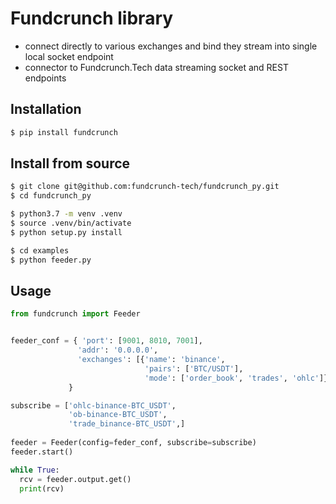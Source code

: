# Fundcrunch library

* connect directly to various exchanges and bind they stream into single local socket endpoint
* connector to Fundcrunch.Tech data streaming socket and REST endpoints

## Installation

```bash
$ pip install fundcrunch
```

## Install from source

```bash
$ git clone git@github.com:fundcrunch-tech/fundcrunch_py.git
$ cd fundcrunch_py
```


```bash
$ python3.7 -m venv .venv
$ source .venv/bin/activate
$ python setup.py install
```

```bash
$ cd examples
$ python feeder.py
```

## Usage

```python
from fundcrunch import Feeder


feeder_conf = { 'port': [9001, 8010, 7001],
               'addr': '0.0.0.0',
               'exchanges': [{'name': 'binance',
                              'pairs': ['BTC/USDT'],
                              'mode': ['order_book', 'trades', 'ohlc']}]
             }

subscribe = ['ohlc-binance-BTC_USDT',
             'ob-binance-BTC_USDT',
             'trade_binance-BTC_USDT',]
             
feeder = Feeder(config=feder_conf, subscribe=subscribe)
feeder.start()

while True:
  rcv = feeder.output.get()
  print(rcv)

```
